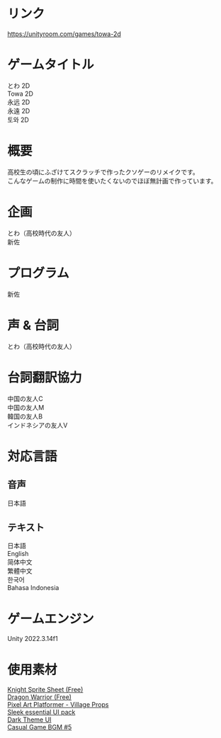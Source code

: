# リンク
https://unityroom.com/games/towa-2d

# ゲームタイトル
とわ 2D  
Towa 2D  
永远 2D  
永遠 2D  
토와 2D  

# 概要
高校生の頃にふざけてスクラッチで作ったクソゲーのリメイクです。  
こんなゲームの制作に時間を使いたくないのでほぼ無計画で作っています。  

# 企画
とわ（高校時代の友人）  
新佐  

# プログラム
新佐  

# 声 & 台詞
とわ（高校時代の友人）  

# 台詞翻訳協力
中国の友人C  
中国の友人M  
韓国の友人B  
インドネシアの友人V  

# 対応言語
## 音声
日本語  

## テキスト
日本語  
English  
简体中文  
繁體中文  
한국어  
Bahasa Indonesia  

# ゲームエンジン
Unity 2022.3.14f1  

# 使用素材
[Knight Sprite Sheet (Free)](https://assetstore.unity.com/packages/2d/characters/knight-sprite-sheet-free-93897)  
[Dragon Warrior (Free)](https://assetstore.unity.com/packages/2d/characters/dragon-warrior-free-93896)  
[Pixel Art Platformer - Village Props](https://assetstore.unity.com/packages/2d/environments/pixel-art-platformer-village-props-166114)  
[Sleek essential UI pack](https://assetstore.unity.com/packages/2d/gui/icons/sleek-essential-ui-pack-170650)  
[Dark Theme UI](https://assetstore.unity.com/packages/2d/gui/dark-theme-ui-199010)  
[Casual Game BGM #5](https://assetstore.unity.com/packages/audio/music/casual-game-bgm-5-135943)  
